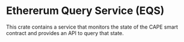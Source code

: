 <!--
 ~ Copyright (c) 2022 Espresso Systems (espressosys.com)
 ~ This file is part of the Configurable Asset Privacy for Ethereum (CAPE) library.
 ~
 ~ This program is free software: you can redistribute it and/or modify it under the terms of the GNU General Public License as published by the Free Software Foundation, either version 3 of the License, or (at your option) any later version.
 ~ This program is distributed in the hope that it will be useful, but WITHOUT ANY WARRANTY; without even the implied warranty of MERCHANTABILITY or FITNESS FOR A PARTICULAR PURPOSE. See the GNU General Public License for more details.
 ~ You should have received a copy of the GNU General Public License along with this program. If not, see <https://www.gnu.org/licenses/>.
 -->

# Ethererum Query Service (EQS)

This crate contains a service that monitors the state of the CAPE smart contract
and provides an API to query that state.
